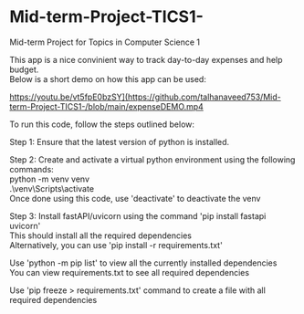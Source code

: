 # Mid-term-Project-TICS1-
Mid-term Project for Topics in Computer Science 1

This app is a nice convinient way to track day-to-day expenses and help budget. <br>
Below is a short demo on how this app can be used: <br>

https://youtu.be/vt5fpE0bzSY](https://github.com/talhanaveed753/Mid-term-Project-TICS1-/blob/main/expenseDEMO.mp4

To run this code, follow the steps outlined below: <br>

Step 1: Ensure that the latest version of python is installed. <br>

Step 2: Create and activate a virtual python environment using the following commands: <br>
        python -m venv venv <br>
        .\venv\Scripts\activate <br>
        Once done using this code, use 'deactivate' to deactivate the venv <br>

Step 3: Install fastAPI/uvicorn using the command 'pip install fastapi uvicorn' <br>
        This should install all the required dependencies <br>
        Alternatively, you can use 'pip install -r requirements.txt' <br>

Use 'python -m pip list' to view all the currently installed dependencies <br>
You can view requirements.txt to see all required dependencies <br>

Use 'pip freeze > requirements.txt' command to create a file with all required dependencies
